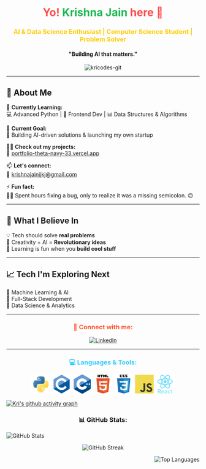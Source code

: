 <h1 align="center" style="color:#ff4d4d;">Yo! <span style="color:#1db954;">Krishna Jain</span> here 🚀</h1>
<h3 align="center" style="color:#ffcc00;">AI & Data Science Enthusiast | Computer Science Student | Problem Solver</h3>
<h4 align="center">"Building AI that matters."</h4>

<p align="center">
  <img src="https://github-profile-trophy.vercel.app/?username=krii-codes&theme=dracula&no-frame=true&column=4&row=1&margin-w=15&no-bg=true&title=Commit,Repositories,Followers,PullRequest" alt="kricodes-git" />
</p>

---

## 🚀 About Me  
🌱 **Currently Learning:**  
💻 Advanced Python | 🎨 Frontend Dev | 📊 Data Structures & Algorithms  

🎯 **Current Goal:**  
🚀 Building AI-driven solutions & launching my own startup  

👨‍💻 **Check out my projects:**  
🎯 [portfolio-theta-navy-33.vercel.app](portfolio-theta-navy-33.vercel.app)  

📫 **Let's connect:**  
📧 krishnajainjjkj@gmail.com  

⚡ **Fun fact:**  
🤦‍♂️ Spent hours fixing a bug, only to realize it was a missing semicolon. 🙃  

---

## 🎯 What I Believe In  
💡 Tech should solve **real problems**  
🎨 Creativity + AI = **Revolutionary ideas**  
🤖 Learning is fun when you **build cool stuff**  

---


## 📈 Tech I'm Exploring Next  
🔹 Machine Learning & AI  
🔹 Full-Stack Development  
🔹 Data Science & Analytics  

---

<h3 align="center" style="color:#ff5733;">🚀 Connect with me:</h3>
<p align="center">
<a href="https://www.linkedin.com/in/kricodes/" target="blank">
  <img src="https://img.shields.io/badge/-LinkedIn-blue?style=for-the-badge&logo=linkedin&logoColor=white" alt="LinkedIn"/>
</a>
</p>

---

<h3 align="center" style="color:#33ccff;">💻 Languages & Tools:</h3>
<p align="center">
  <img src="https://raw.githubusercontent.com/devicons/devicon/master/icons/python/python-original.svg" alt="Python" width="50" height="50"/>
  <img src="https://raw.githubusercontent.com/devicons/devicon/master/icons/c/c-original.svg" alt="C" width="50" height="50"/>
  <img src="https://raw.githubusercontent.com/devicons/devicon/master/icons/cplusplus/cplusplus-original.svg" alt="C++" width="50" height="50"/>
  <img src="https://raw.githubusercontent.com/devicons/devicon/master/icons/html5/html5-original-wordmark.svg" alt="HTML" width="50" height="50"/>
  <img src="https://raw.githubusercontent.com/devicons/devicon/master/icons/css3/css3-original-wordmark.svg" alt="CSS" width="50" height="50"/>
  <img src="https://raw.githubusercontent.com/devicons/devicon/master/icons/javascript/javascript-original.svg" alt="JavaScript" width="50" height="50"/>
  <img src="https://raw.githubusercontent.com/devicons/devicon/master/icons/react/react-original-wordmark.svg" alt="React" width="50" height="50"/>
</p>

[![Kri's github activity graph](https://github-readme-activity-graph.vercel.app/graph?username=krii-codes&bg_color=2c2626&color=ff00ee&line=cd1bda&point=272527&area=true&hide_border=true)](https://github.com/ashutosh00710/github-readme-activity-graph)

<h3 align="center">📊 GitHub Stats:</h3>
<p align="left">
  <img src="https://github-readme-stats.vercel.app/api?username=krii-codes&show_icons=true&theme=radical" alt="GitHub Stats" />
</p>

<p align="center">
  <img src="https://streak-stats.demolab.com/?user=krii-codes&theme=radical" alt="GitHub Streak" />
</p>


<p align="right">
  <img src="https://github-readme-stats.vercel.app/api/top-langs?username=krii-codes&show_icons=true&locale=en&layout=compact&theme=radical" alt="Top Languages" />
</p>
